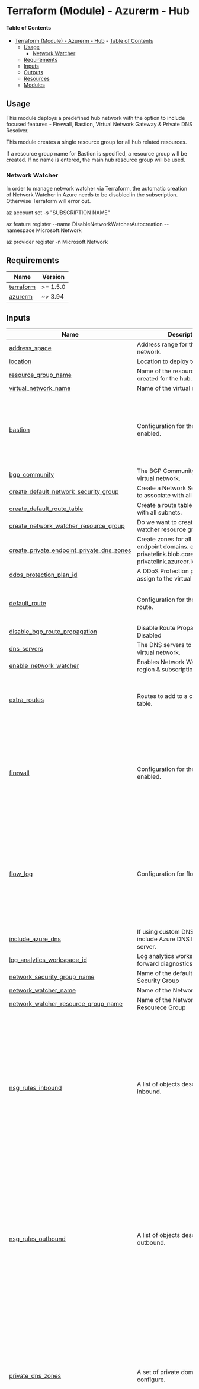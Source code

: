 # Terraform (Module) - Azurerm - Hub

#### Table of Contents

- [Terraform (Module) - Azurerm - Hub](#terraform-module---azurerm---hub)
      - [Table of Contents](#table-of-contents)
  - [Usage](#usage)
    - [Network Watcher](#network-watcher)
  - [Requirements](#requirements)
  - [Inputs](#inputs)
  - [Outputs](#outputs)
  - [Resources](#resources)
  - [Modules](#modules)

## Usage

This module deploys a predefined hub network with the option to include focused features - Firewall, Bastion, Virtual Network Gateway & Private DNS Resolver.

This module creates a single resource group for all hub related resources.  

If a resource group name for Bastion is specified, a resource group will be created.  If no name is entered, the main hub resource group will be used.

### Network Watcher
In order to manage network watcher via Terraform, the automatic creation of Network Watcher in Azure needs to be disabled in the subscription. Otherwise Terraform will error out.

az account set -s "SUBSCRIPTION NAME"

az feature register --name DisableNetworkWatcherAutocreation --namespace Microsoft.Network

az provider register -n Microsoft.Network


<!-- BEGIN_TF_DOCS -->
## Requirements

| Name | Version |
|------|---------|
| <a name="requirement_terraform"></a> [terraform](#requirement\_terraform) | >= 1.5.0 |
| <a name="requirement_azurerm"></a> [azurerm](#requirement\_azurerm) | ~> 3.94 |

## Inputs

| Name | Description | Type | Default | Required |
|------|-------------|------|---------|:--------:|
| <a name="input_address_space"></a> [address\_space](#input\_address\_space) | Address range for the virtual network. | `list(string)` | n/a | yes |
| <a name="input_location"></a> [location](#input\_location) | Location to deploy to. | `string` | n/a | yes |
| <a name="input_resource_group_name"></a> [resource\_group\_name](#input\_resource\_group\_name) | Name of the resource group created for the hub. | `string` | n/a | yes |
| <a name="input_virtual_network_name"></a> [virtual\_network\_name](#input\_virtual\_network\_name) | Name of the virtual network. | `string` | n/a | yes |
| <a name="input_bastion"></a> [bastion](#input\_bastion) | Configuration for the bastion if enabled. | <pre>object({<br>    name                        = string<br>    resource_group_name         = optional(string)<br>    address_prefix              = string<br>    public_ip_name              = optional(string)<br>    network_security_group_name = optional(string)<br>    whitelist_cidrs             = optional(list(string), ["Internet"])<br>  })</pre> | `null` | no |
| <a name="input_bgp_community"></a> [bgp\_community](#input\_bgp\_community) | The BGP Community for this virtual network. | `string` | `null` | no |
| <a name="input_create_default_network_security_group"></a> [create\_default\_network\_security\_group](#input\_create\_default\_network\_security\_group) | Create a Network Security Group to associate with all subnets. | `bool` | `true` | no |
| <a name="input_create_default_route_table"></a> [create\_default\_route\_table](#input\_create\_default\_route\_table) | Create a route table to associate with all subnets. | `bool` | `true` | no |
| <a name="input_create_network_watcher_resource_group"></a> [create\_network\_watcher\_resource\_group](#input\_create\_network\_watcher\_resource\_group) | Do we want to create a network watcher resource group | `bool` | `true` | no |
| <a name="input_create_private_endpoint_private_dns_zones"></a> [create\_private\_endpoint\_private\_dns\_zones](#input\_create\_private\_endpoint\_private\_dns\_zones) | Create zones for all Azure private endpoint domains. e.g privatelink.blob.core.windows.net, privatelink.azurecr.io | `bool` | `false` | no |
| <a name="input_ddos_protection_plan_id"></a> [ddos\_protection\_plan\_id](#input\_ddos\_protection\_plan\_id) | A DDoS Protection plan ID to assign to the virtual network. | `string` | `null` | no |
| <a name="input_default_route"></a> [default\_route](#input\_default\_route) | Configuration for the default route. | <pre>object({<br>    name = optional(string, "default-route")<br>    ip   = string<br>  })</pre> | `null` | no |
| <a name="input_disable_bgp_route_propagation"></a> [disable\_bgp\_route\_propagation](#input\_disable\_bgp\_route\_propagation) | Disable Route Propagation. True = Disabled | `bool` | `true` | no |
| <a name="input_dns_servers"></a> [dns\_servers](#input\_dns\_servers) | The DNS servers to use with this virtual network. | `list(string)` | `[]` | no |
| <a name="input_enable_network_watcher"></a> [enable\_network\_watcher](#input\_enable\_network\_watcher) | Enables Network Watcher for the region & subscription. | `bool` | `true` | no |
| <a name="input_extra_routes"></a> [extra\_routes](#input\_extra\_routes) | Routes to add to a custom route table. | <pre>map(object({<br>    address_prefix         = string<br>    next_hop_type          = optional(string, "VirtualAppliance")<br>    next_hop_in_ip_address = optional(string)<br>  }))</pre> | `{}` | no |
| <a name="input_firewall"></a> [firewall](#input\_firewall) | Configuration for the firewall if enabled. | <pre>object({<br>    name               = string<br>    address_prefix     = string<br>    public_ip_name     = optional(string)<br>    sku_tier           = optional(string, "Standard")<br>    zone_redundant     = optional(bool, true)<br>    route_table_name   = optional(string)<br>    default_route_name = optional(string, "default")<br>    firewall_policy_id = optional(string)<br>  })</pre> | `null` | no |
| <a name="input_flow_log"></a> [flow\_log](#input\_flow\_log) | Configuration for flow logs. | <pre>object({<br>    name                 = string<br>    storage_account_name = optional(string)<br>    storage_account_id   = optional(string)<br>    retention_days       = optional(number)<br><br>    enable_analytics             = optional(bool)<br>    log_analytics_workspace_name = optional(string)<br>    analytics_interval_minutes   = optional(number)<br>    workspace_resource_id        = optional(string)<br>    workspace_id                 = optional(string)<br>  })</pre> | `null` | no |
| <a name="input_include_azure_dns"></a> [include\_azure\_dns](#input\_include\_azure\_dns) | If using custom DNS servers, include Azure DNS IP as a DNS server. | `bool` | `false` | no |
| <a name="input_log_analytics_workspace_id"></a> [log\_analytics\_workspace\_id](#input\_log\_analytics\_workspace\_id) | Log analytics workspace ID to forward diagnostics to. | `string` | `null` | no |
| <a name="input_network_security_group_name"></a> [network\_security\_group\_name](#input\_network\_security\_group\_name) | Name of the default Network Security Group | `string` | `"default-nsg"` | no |
| <a name="input_network_watcher_name"></a> [network\_watcher\_name](#input\_network\_watcher\_name) | Name of the Network Watcher | `string` | `null` | no |
| <a name="input_network_watcher_resource_group_name"></a> [network\_watcher\_resource\_group\_name](#input\_network\_watcher\_resource\_group\_name) | Name of the Network Watcher Resourece Group | `string` | `null` | no |
| <a name="input_nsg_rules_inbound"></a> [nsg\_rules\_inbound](#input\_nsg\_rules\_inbound) | A list of objects describing a rule inbound. | <pre>list(object({<br>    rule        = optional(string)<br>    name        = string<br>    description = optional(string, "Created by Terraform.")<br><br>    access   = optional(string, "Allow")<br>    priority = optional(number)<br><br>    protocol = optional(string, "*")<br>    ports    = optional(set(string), ["*"])<br><br>    source_prefixes      = optional(set(string), ["*"])<br>    destination_prefixes = optional(set(string), ["VirtualNetwork"])<br><br>    source_application_security_group_ids      = optional(set(string), null)<br>    destination_application_security_group_ids = optional(set(string), null)<br>  }))</pre> | `[]` | no |
| <a name="input_nsg_rules_outbound"></a> [nsg\_rules\_outbound](#input\_nsg\_rules\_outbound) | A list of objects describing a rule outbound. | <pre>list(object({<br>    rule        = optional(string)<br>    name        = string<br>    description = optional(string, "Created by Terraform.")<br><br>    access   = optional(string, "Allow")<br>    priority = optional(number)<br><br>    protocol = optional(string, "*")<br>    ports    = optional(set(string), ["*"])<br><br>    source_prefixes      = optional(set(string), ["*"])<br>    destination_prefixes = optional(set(string), ["VirtualNetwork"])<br><br>    source_application_security_group_ids      = optional(set(string), null)<br>    destination_application_security_group_ids = optional(set(string), null)<br>  }))</pre> | `[]` | no |
| <a name="input_private_dns_zones"></a> [private\_dns\_zones](#input\_private\_dns\_zones) | A set of private domains to configure. | <pre>map(object({<br>    name                 = string<br>    resource_group_name  = optional(string)<br>    registration_enabled = optional(string)<br>    soa_record = optional(object({<br>      email        = string<br>      expire_time  = optional(number, 2419200)<br>      minimum_ttl  = optional(number, 10)<br>      refresh_time = optional(number, 3600)<br>      retry_time   = optional(number, 300)<br>      ttl          = optional(number, 3600)<br>      tags         = optional(map(string))<br>    }), null)<br>  }))</pre> | `{}` | no |
| <a name="input_private_endpoint_subnet"></a> [private\_endpoint\_subnet](#input\_private\_endpoint\_subnet) | Configuration for the Private Endpoint subnet. | <pre>object({<br>    subnet_name    = optional(string, "snet-pe")<br>    address_prefix = string<br>    service_endpoints = optional(list(string), [<br>      "Microsoft.AzureActiveDirectory", "Microsoft.AzureCosmosDB",<br>      "Microsoft.ContainerRegistry", "Microsoft.EventHub",<br>      "Microsoft.KeyVault", "Microsoft.ServiceBus",<br>      "Microsoft.Sql", "Microsoft.Storage",<br>      "Microsoft.Web"<br>    ])<br>  })</pre> | `null` | no |
| <a name="input_private_resolver"></a> [private\_resolver](#input\_private\_resolver) | Configuration for virtual network gateway if enabled. | <pre>object({<br>    name                    = string<br>    inbound_endpoint_name   = optional(string)<br>    inbound_subnet_name     = optional(string, "snet-dnspr-in")<br>    inbound_address_prefix  = string<br>    outbound_endpoint_name  = optional(string)<br>    outbound_subnet_name    = optional(string, "snet-dnspr-out")<br>    outbound_address_prefix = string<br>  })</pre> | `null` | no |
| <a name="input_route_table_name"></a> [route\_table\_name](#input\_route\_table\_name) | Name of the default Route Table | `string` | `"default-rt"` | no |
| <a name="input_subnets"></a> [subnets](#input\_subnets) | Subnets to create in this virtual network with the map name indicating the subnet name. | <pre>map(object({<br>    address_prefixes                              = list(string)<br>    service_endpoints                             = optional(list(string))<br>    private_endpoint_network_policies_enabled     = optional(bool)<br>    private_link_service_network_policies_enabled = optional(bool)<br>    delegations = optional(map(<br>      object({<br>        service = string<br>        actions = list(string)<br>      })<br>    ), {})<br>    associate_default_route_table            = optional(bool, true)<br>    associate_default_network_security_group = optional(bool, true)<br>  }))</pre> | `{}` | no |
| <a name="input_tags"></a> [tags](#input\_tags) | Tags to append to resources. | `map(string)` | `{}` | no |
| <a name="input_virtual_network_gateway"></a> [virtual\_network\_gateway](#input\_virtual\_network\_gateway) | Configuration for virtual network gateway if enabled. | <pre>object({<br>    name           = string<br>    address_prefix = string<br>    public_ip_name = optional(string)<br>    generation     = optional(string, "Generation1")<br>    sku            = optional(string, "VpnGw1")<br>    type           = optional(string, "Vpn")<br>    vpn_type       = optional(string, "RouteBased")<br>  })</pre> | `null` | no |

## Outputs

| Name | Description |
|------|-------------|
| <a name="output_bastion"></a> [bastion](#output\_bastion) | Output from the bastion module. |
| <a name="output_default_route_table"></a> [default\_route\_table](#output\_default\_route\_table) | Default route table passing traffic through the firewall. |
| <a name="output_firewall"></a> [firewall](#output\_firewall) | Output from the firewall. |
| <a name="output_id"></a> [id](#output\_id) | Output from the network module. |
| <a name="output_network"></a> [network](#output\_network) | Output from the network module. |
| <a name="output_network_watcher"></a> [network\_watcher](#output\_network\_watcher) | Output of the network watcher. |
| <a name="output_private_resolver"></a> [private\_resolver](#output\_private\_resolver) | Output from the private resolver. |
| <a name="output_private_resolver_inbound_endpoint"></a> [private\_resolver\_inbound\_endpoint](#output\_private\_resolver\_inbound\_endpoint) | Output from the private resolver inbound endpoint. |
| <a name="output_private_resolver_outbound_endpoint"></a> [private\_resolver\_outbound\_endpoint](#output\_private\_resolver\_outbound\_endpoint) | Output from the private resolver outbound endpoint. |
| <a name="output_resource_group_name"></a> [resource\_group\_name](#output\_resource\_group\_name) | Output of the Resource Group name created by the Hub module |
| <a name="output_virtual_network_gateway"></a> [virtual\_network\_gateway](#output\_virtual\_network\_gateway) | Output from the virtual network gateway. |

## Resources

| Name | Type |
|------|------|
| [azurerm_log_analytics_workspace.flow_log_law](https://registry.terraform.io/providers/hashicorp/azurerm/latest/docs/resources/log_analytics_workspace) | resource |
| [azurerm_monitor_diagnostic_setting.bastion](https://registry.terraform.io/providers/hashicorp/azurerm/latest/docs/resources/monitor_diagnostic_setting) | resource |
| [azurerm_network_watcher.main](https://registry.terraform.io/providers/hashicorp/azurerm/latest/docs/resources/network_watcher) | resource |
| [azurerm_private_dns_resolver.main](https://registry.terraform.io/providers/hashicorp/azurerm/latest/docs/resources/private_dns_resolver) | resource |
| [azurerm_private_dns_resolver_inbound_endpoint.main](https://registry.terraform.io/providers/hashicorp/azurerm/latest/docs/resources/private_dns_resolver_inbound_endpoint) | resource |
| [azurerm_private_dns_resolver_outbound_endpoint.main](https://registry.terraform.io/providers/hashicorp/azurerm/latest/docs/resources/private_dns_resolver_outbound_endpoint) | resource |
| [azurerm_private_dns_zone.main](https://registry.terraform.io/providers/hashicorp/azurerm/latest/docs/resources/private_dns_zone) | resource |
| [azurerm_public_ip.virtual_network_gateway](https://registry.terraform.io/providers/hashicorp/azurerm/latest/docs/resources/public_ip) | resource |
| [azurerm_resource_group.bastion](https://registry.terraform.io/providers/hashicorp/azurerm/latest/docs/resources/resource_group) | resource |
| [azurerm_resource_group.main](https://registry.terraform.io/providers/hashicorp/azurerm/latest/docs/resources/resource_group) | resource |
| [azurerm_resource_group.network_watcher](https://registry.terraform.io/providers/hashicorp/azurerm/latest/docs/resources/resource_group) | resource |
| [azurerm_route.firewall](https://registry.terraform.io/providers/hashicorp/azurerm/latest/docs/resources/route) | resource |
| [azurerm_route_table.firewall](https://registry.terraform.io/providers/hashicorp/azurerm/latest/docs/resources/route_table) | resource |
| [azurerm_storage_account.flow_log_sa](https://registry.terraform.io/providers/hashicorp/azurerm/latest/docs/resources/storage_account) | resource |
| [azurerm_virtual_network_gateway.main](https://registry.terraform.io/providers/hashicorp/azurerm/latest/docs/resources/virtual_network_gateway) | resource |

## Modules

| Name | Source | Version |
|------|--------|---------|
| <a name="module_bastion"></a> [bastion](#module\_bastion) | ans-coe/bastion/azurerm | 1.0.0 |
| <a name="module_firewall"></a> [firewall](#module\_firewall) | ../firewall | n/a |
| <a name="module_network"></a> [network](#module\_network) | ans-coe/virtual-network/azurerm | 1.3.0 |
| <a name="module_network_security_group"></a> [network\_security\_group](#module\_network\_security\_group) | ../network-security-group | n/a |
| <a name="module_route-table"></a> [route-table](#module\_route-table) | ../route-table | n/a |
<!-- END_TF_DOCS -->
_______________
| Classified  |
| :---------: |
|   PUBLIC    |